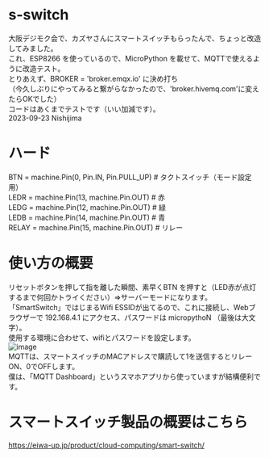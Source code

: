 # s-switch

大阪デジモク会で、カズヤさんにスマートスイッチもらったんで、ちょっと改造してみました。<br>
これ、ESP8266 を使っているので、MicroPython を載せて、MQTTで使えるように改造テスト。<br>
とりあえず、BROKER = 'broker.emqx.io' に決め打ち<br>
（今久しぶりにやってみると繋がらなかったので、'broker.hivemq.com'に変えたらOKでした）<br>
コードはあくまでテストです（いい加減です）。<br>
2023-09-23 Nishijima<br>

# ハード
BTN = machine.Pin(0, Pin.IN, Pin.PULL_UP) # タクトスイッチ（モード設定用）<br>
LEDR = machine.Pin(13, machine.Pin.OUT) # 赤<br>
LEDG = machine.Pin(12, machine.Pin.OUT) # 緑<br>
LEDB = machine.Pin(14, machine.Pin.OUT) # 青<br>
RELAY = machine.Pin(15, machine.Pin.OUT) # リレー<br>

# 使い方の概要
リセットボタンを押して指を離した瞬間、素早くBTN を押すと（LED赤が点灯するまで何回かトライください）⇒サーバーモードになります。<br>
「SmartSwitch」ではじまるWifi ESSIDが出てるので、これに接続し、Webブラウザーで 192.168.4.1 にアクセス、パスワードは micropythoN （最後は大文字）。<br>
使用する環境に合わせて、wifiとパスワードを設定します。<br>
![image](https://github.com/penkichkun/s-switch/assets/151262367/4c385db8-2ada-4bf3-8bf2-6432ef250fcd) <br>
MQTTは、スマートスイッチのMACアドレスで購読して1を送信するとリレーON、0でOFFします。<br>
僕は、「MQTT Dashboard」というスマホアプリから使っていますが結構便利です。<br>

# スマートスイッチ製品の概要はこちら
https://eiwa-up.jp/product/cloud-computing/smart-switch/<br>

